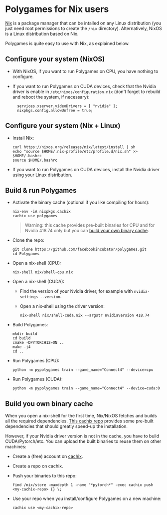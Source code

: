 # Polygames for Nix users

[Nix](https://nixos.org/) is a package manager that can be intalled on any
Linux distribution (you just need root permissions to create the `/nix`
directory). Alternatively, NixOS is a Linux distribution based on Nix.

Polygames is quite easy to use with Nix, as explained below.


## Configure your system (NixOS)

- With NixOS, if you want to run Polygames on CPU, you have nothing to
  configure.

- If you want to run Polygames on CUDA devices, check that the Nvidia driver is
  enable in `/etc/nixos/configuration.nix` (don't forget to rebuild and reboot
  the system, if necessary):

    ```
      services.xserver.videoDrivers = [ "nvidia" ];
      nixpkgs.config.allowUnfree = true;
    ```


## Configure your system (Nix + Linux)

- Install Nix:

    ```
    curl https://nixos.org/releases/nix/latest/install | sh
    echo "source $HOME/.nix-profile/etc/profile.d/nix.sh" >> $HOME/.bashrc
    source $HOME/.bashrc
    ```

- If you want to run Polygames on CUDA devices, install the Nvidia driver using
  your Linux distribution.


## Build & run Polygames

- Activate the binary cache (optional if you like compiling for hours):

    ```
    nix-env -iA nixpkgs.cachix
    cachix use polygames
    ```

    > Warning: this cache provides pre-built binaries for CPU and for Nvidia
    > 418.74 only but you can [build your own binary
    > cache](README.md#build-you-own-binary-cache).

- Clone the repo:

    ```
    git clone https://github.com/facebookincubator/polygames.git
    cd Polygames
    ```

- Open a nix-shell (CPU):

    ```
    nix-shell nix/shell-cpu.nix
    ```

- Open a nix-shell (CUDA):

    - Find the version of your Nvidia driver, for example with `nvidia-settings
      --version`.

    - Open a nix-shell using the driver version:

        ```
        nix-shell nix/shell-cuda.nix --argstr nvidiaVersion 418.74
        ```

- Build Polygames:

    ```
    mkdir build
    cd build
    cmake -DPYTORCH12=ON ..
    make -j4
    cd ..
    ```

- Run Polygames (CPU):

    ```
    python -m pypolygames train --game_name="Connect4" --device=cpu
    ```

- Run Polygames (CUDA):

    ```
    python -m pypolygames train --game_name="Connect4" --device=cuda:0
    ```

## Build you own binary cache

When you open a nix-shell for the first time, Nix/NixOS fetches and builds all
the required dependencies. [This cachix repo](https://polygames.cachix.org/)
provides some pre-built dependencies that should greatly speed-up the
installation.

However, if your Nvidia driver version is not in the cache, you have to build
CUDA/Pytorch/etc. You can upload the built binaries to reuse them on other
machines:

- Create a (free) account on [cachix](https://cachix.org/).

- Create a repo on cachix.

- Push your binaries to this repo:

    ```
    find /nix/store -maxdepth 1 -name "*pytorch*" -exec cachix push <my-cachix-repo> {} \;
    ```

- Use your repo when you install/configure Polygames on a new machine:

    ```
    cachix use <my-cachix-repo>
    ```

